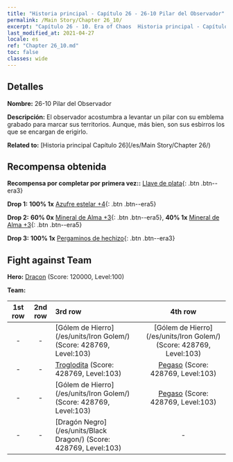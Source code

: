 ```yaml
---
title: "Historia principal - Capítulo 26 - 26-10 Pilar del Observador"
permalink: /Main Story/Chapter 26_10/
excerpt: "Capítulo 26 - 10. Era of Chaos  Historia principal - Capítulo 26_10. 26-10 Pilar del Observador"
last_modified_at: 2021-04-27
locale: es
ref: "Chapter 26_10.md"
toc: false
classes: wide
---
```


## Detalles

 **Nombre:** 26-10 Pilar del Observador

 **Descripción:** El observador acostumbra a levantar un pilar con su emblema grabado para marcar sus territorios. Aunque, más bien, son sus esbirros los que se encargan de erigirlo.

 **Related to:** [Historia principal Capítulo 26](/es/Main Story/Chapter 26/)

## Recompensa obtenida

 **Recompensa por completar por primera vez::** [Llave de plata](/ItemsES/con_693/){: .btn .btn--era3}

 **Drop 1:** **100% 1x** [Azufre estelar +4](/ItemsES/mat_92/){: .btn .btn--era5}

 **Drop 2:** **60% 0x** [Mineral de Alma +3](/ItemsES/mat_82/){: .btn .btn--era5}, **40% 1x** [Mineral de Alma +3](/ItemsES/mat_82/){: .btn .btn--era5}

 **Drop 3:** **100% 1x** [Pergaminos de hechizo](/ItemsES/con_694/){: .btn .btn--era3}


## Fight against Team
 **Hero:** [Dracon](/es/heroes/Dracon/) (Score: 120000, Level:100)

 **Team:**


  | 1st row | 2nd row | 3rd row | 4th row |
  |:----:|:----:|:----|:----:|
  | - | - | [Gólem de Hierro](/es/units/Iron Golem/) (Score: 428769, Level:103)  | [Gólem de Hierro](/es/units/Iron Golem/) (Score: 428769, Level:103)  |
  | - | - | [Troglodita](/es/units/Troglodyte/) (Score: 428769, Level:103)  | [Pegaso](/es/units/Pegasus/) (Score: 428769, Level:103)  |
  | - | - | [Gólem de Hierro](/es/units/Iron Golem/) (Score: 428769, Level:103)  | [Pegaso](/es/units/Pegasus/) (Score: 428769, Level:103)  |
  | - | - | [Dragón Negro](/es/units/Black Dragon/) (Score: 428769, Level:103)  | - |


